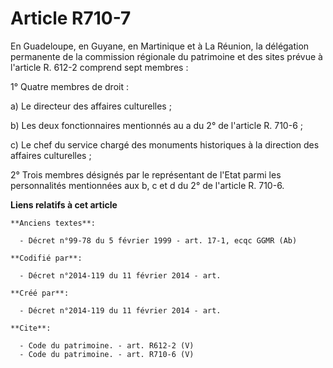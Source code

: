# Article R710-7

En Guadeloupe, en Guyane, en Martinique et à La Réunion, la délégation permanente de la commission régionale du patrimoine et
des sites prévue à l'article R. 612-2 comprend sept membres : 

1° Quatre membres de droit : 

a) Le directeur des affaires culturelles ; 

b) Les deux fonctionnaires mentionnés au a du 2° de l'article R. 710-6 ; 

c) Le chef du service chargé des monuments historiques à la direction des affaires culturelles ; 

2° Trois membres désignés par le représentant de l'Etat parmi les personnalités mentionnées aux b, c et d du 2° de l'article
R. 710-6.

**Liens relatifs à cet article**

	**Anciens textes**:

	  - Décret n°99-78 du 5 février 1999 - art. 17-1, ecqc GGMR (Ab)

	**Codifié par**:

	  - Décret n°2014-119 du 11 février 2014 - art.

	**Créé par**:

	  - Décret n°2014-119 du 11 février 2014 - art.

	**Cite**:

	  - Code du patrimoine. - art. R612-2 (V)
	  - Code du patrimoine. - art. R710-6 (V)
